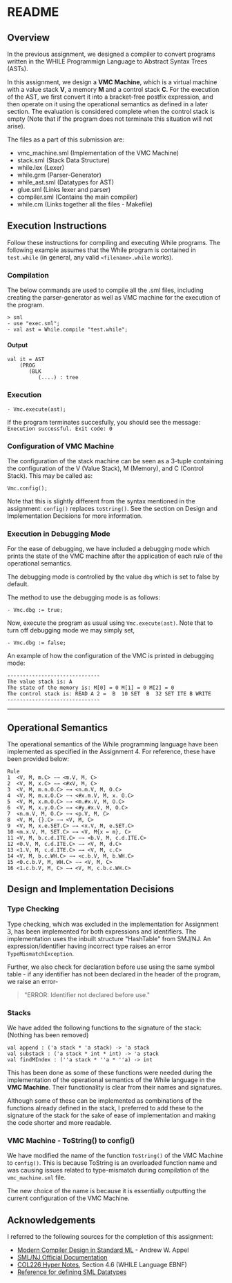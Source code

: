 # **README** 
## **Overview**
In the previous assignment, we designed a compiler to convert programs written in the WHILE Programmign Language to Abstract Syntax Trees (ASTs).

In this assignment, we design a **VMC Machine**, which is a virtual machine with a value stack **V**, a memory **M** and a control stack **C**. For the execution of the AST, we first convert it into a bracket-free postfix expression, and then operate on it using the operational semantics as defined in a later section. The evaluation is considered complete when the control stack is empty (Note that if the program does not terminate this situation will not arise).

The files as a part of this submission are: 
- vmc_machine.sml (Implementation of the VMC Machine)
- stack.sml (Stack Data Structure)
- while.lex (Lexer)
- while.grm (Parser-Generator)
- while_ast.sml (Datatypes for AST)
- glue.sml (Links lexer and parser)
- compiler.sml (Contains the main compiler)
- while.cm (Links together all the files - Makefile)

## **Execution Instructions**
Follow these instructions for compiling and executing While programs. The following example assumes that the While program is contained in ``test.while`` (in general, any valid ``<filename>.while`` works).

### **Compilation**
The below commands are used to compile all the .sml files, including creating the parser-generator as well as VMC machine for the execution of the program.
```
> sml
- use "exec.sml";
- val ast = While.compile "test.while";
```
#### **Output**
```
val it = AST
    (PROG
       (BLK
          (....) : tree
```
### **Execution**
```
- Vmc.execute(ast);
```
If the program terminates succesfully, you should see the message: 
```Execution successful. Exit code: 0```

### **Configuration of VMC Machine**
The configuration of the stack machine can be seen as a 3-tuple containing the configuration of the V (Value Stack), M (Memory), and C (Control Stack). This may be called as:
```
Vmc.config();
```
Note that this is slightly different from the syntax mentioned in the assignment: ```config()``` replaces ```toString()```. See the section on Design and Implementation Decisions for more information.

### **Execution in Debugging Mode**
For the ease of debugging, we have included a debugging mode which prints the state of the VMC machine after the application of each rule of the operational semantics.

The debugging mode is controlled by the value ```dbg``` which is set to false by default.

The method to use the debugging mode is as follows:
```
- Vmc.dbg := true;
```
Now, execute the program as usual using ```Vmc.execute(ast)```. Note that to turn off debugging mode we may simply set,
```
- Vmc.dbg := false;
```
An example of how the configuration of the VMC is printed in debugging mode: 
```
------------------------------
The value stack is: A
The state of the memory is: M[0] = 0 M[1] = 0 M[2] = 0
The control stack is: READ A 2 =  B  10 SET  B  32 SET ITE B WRITE
------------------------------
```

---
## **Operational Semantics**
The operational semantics of the While programming language have been implemented as specified in the Assignment 4. For reference, these have been provided below:
```
Rule 
1  <V, M, m.C> −→ <m.V, M, C>
2  <V, M, x.C> −→ <#xV, M, C>
3  <V, M, m.n.O.C> −→ <n.m.V, M, O.C>
4  <V, M, m.x.O.C> −→ <#x.m.V, M, x. O.C>
5  <V, M, x.m.O.C> −→ <m.#x.V, M, O.C>
6  <V, M, x.y.O.C> −→ <#y.#x.V, M, O.C>
7  <n.m.V, M, O.C> −→ <p.V, M, C>
8  <V, M, {}.C> −→ <V, M, C>
9  <V, M, x.e.SET.C> −→ <x.V, M, e.SET.C>
10 <m.x.V, M, SET.C> −→ <V, M{x ← m}, C>
11 <V, M, b.c.d.ITE.C> −→ <b.V, M, c.d.ITE.C>
12 <0.V, M, c.d.ITE.C> −→ <V, M, d.C>
13 <1.V, M, c.d.ITE.C> −→ <V, M, c.C>
14 <V, M, b.c.WH.C> −→ <c.b.V, M, b.WH.C>
15 <0.c.b.V, M, WH.C> −→ <V, M, C>
16 <1.c.b.V, M, C> −→ <V, M, c.b.c.WH.C>
```


## **Design and Implementation Decisions**
### **Type Checking**
Type checking, which was excluded in the implementation for Assignment 3, has been implemented for both expressions and identifiers. The implementation uses the inbuilt structure "HashTable" from SMJ/NJ. An expression/identifier having incorrect type raises an error ```TypeMismatchException```. 

Further, we also check for declaration before use using the same symbol table - if any identifier has not been declared in the header of the program, we raise an error- 
> "ERROR: Identifier not declared before use."
### **Stacks**
We have added the following functions to the signature of the stack: (Nothing has been removed)
```
val append : ('a stack * 'a stack) -> 'a stack
val substack : ('a stack * int * int) -> 'a stack
val findMIndex : (''a stack * ''a * ''a) -> int
```
This has been done as some of these functions were needed during the implementation of the operational semantics of the While language in the **VMC Machine**. Their functionality is clear from their names and signatures. 

Although some of these can be implemented as combinations of the functions already defined in the stack, I preferred to add these to the signature of the stack for the sake of ease of implementation and making the code shorter and more readable.

### **VMC Machine - ToString() to config()**
We have modified the name of the function ```ToString()``` of the VMC Machine to ```config()```. This is because ToString is an overloaded function name and was causing issues related to type-mismatch during compilation of the ```vmc_machine.sml``` file. 

The new choice of the name is because it is essentially outputting the current configuration of the VMC Machine.

## **Acknowledgements**
I referred to the following sources for the completion of this assignment: 
- [Modern Compiler Design in Standard ML](https://www.cs.princeton.edu/~appel/modern/ml/) - Andrew W. Appel
- [SML/NJ Official Documentation](https://www.smlnj.org/doc/smlnj-lib/Util/str-HashTable.html)
- [COL226 Hyper Notes](https://www.cse.iitd.ac.in/~sak/courses/pl/pl.pdf), Section 4.6 (WHILE Language EBNF)
- [Reference for defining SML Datatypes](https://homepages.inf.ed.ac.uk/stg/NOTES/node41.html)
